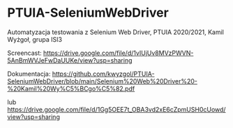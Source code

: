 # PTUIA-SeleniumWebDriver
 Automatyzacja testowania z Selenium Web Driver, PTUIA 2020/2021, Kamil Wyżgoł, grupa ISI3

Screencast: https://drive.google.com/file/d/1vIUjUv8MVzPWVN-5AnBmWVJeFwDaUUKe/view?usp=sharing

Dokumentacja: https://github.com/kwyzgol/PTUIA-SeleniumWebDriver/blob/main/Selenium%20Web%20Driver%20-%20Kamil%20Wy%C5%BCgo%C5%82.pdf

lub https://drive.google.com/file/d/1Gg5OEE7t_OBA3vd2xE6cZpmUSH0cUowd/view?usp=sharing
